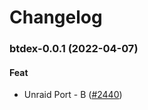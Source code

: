 # Changelog<br>


<a name="btdex-0.0.1"></a>
### btdex-0.0.1 (2022-04-07)

#### Feat

* Unraid Port - B ([#2440](https://github.com/truecharts/apps/issues/2440))
